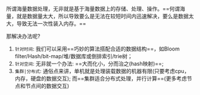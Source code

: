 所谓海量数据处理，无非就是基于海量数据上的存储、处理、操作。==何谓海量，就是数据量太大，所以导致要么是无法在较短时间内迅速解决，要么是数据太大，导致无法一次性装入内存。==

那解决办法呢?

1. `针对时间`: 我们可以采用==巧妙的算法搭配合适的数据结构==，如Bloom filter/Hash/bit-map/堆/数据库或倒排索引/trie树；
2. `针对空间`: 无非就一个办法: ==大而化小，分而治之(hash映射)==;
3. `集群|分布式`: 通俗点来讲，单机就是处理装载数据的机器有限(只要考虑cpu，内存，硬盘的数据交互); 而==集群适合分布式处理，并行计算==(更多考虑节点和节点间的数据交互)